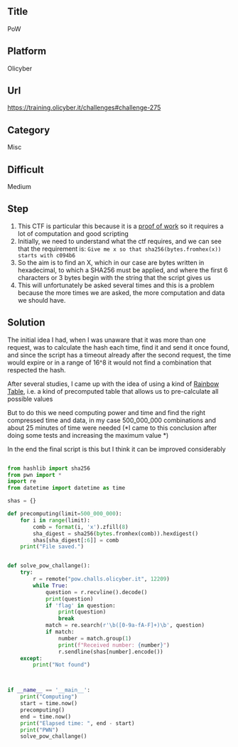 ## Title

PoW

## Platform
Olicyber

## Url

https://training.olicyber.it/challenges#challenge-275

## Category

Misc

## Difficult

Medium

## Step

1. This CTF is particular this because it is a [proof of work](https://en.wikipedia.org/wiki/Proof_of_work) so it requires a lot of computation and good scripting
2. Initially, we need to understand what the ctf requires, and we can see that the requirement is: ```Give me x so that sha256(bytes.fromhex(x)) starts with c094b6```
3. So the aim is to find an X, which in our case are bytes written in hexadecimal, to which a SHA256 must be applied, and where the first 6 characters or 3 bytes begin with the string that the script gives us
4. This will unfortunately be asked several times and this is a problem because the more times we are asked, the more computation and data we should have.


## Solution

The initial idea I had, when I was unaware that it was more than one request, was to calculate the hash each time, find it and send it once found, and since the script has a timeout already after the second request, the time would expire or in a range of 16^8 it would not find a combination that respected the hash.

After several studies, I came up with the idea of using a kind of [Rainbow Table](https://en.wikipedia.org/wiki/Rainbow_table), i.e. a kind of precomputed table that allows us to pre-calculate all possible values 

But to do this we need computing power and time and find the right compressed time and data, in my case 500_000_000 combinations and about 25 minutes of time were needed (*I came to this conclusion after doing some tests and increasing the maximum value *)

In the end the final script is this but I think it can be improved considerably



```Python

from hashlib import sha256
from pwn import *
import re
from datetime import datetime as time

shas = {}

def precomputing(limit=500_000_000):
    for i in range(limit):
        comb = format(i, 'x').zfill(8)
        sha_digest = sha256(bytes.fromhex(comb)).hexdigest()
        shas[sha_digest[:6]] = comb
    print("File saved.")


def solve_pow_challange():
    try:
        r = remote("pow.challs.olicyber.it", 12209)
        while True:
            question = r.recvline().decode()
            print(question)
            if 'flag' in question:
                print(question)
                break
            match = re.search(r'\b([0-9a-fA-F]+)\b', question)
            if match:
                number = match.group(1)
                print(f"Received number: {number}")
                r.sendline(shas[number].encode())
    except:
        print("Not found")



if __name__ == '__main__':
    print("Computing")
    start = time.now()
    precomputing()
    end = time.now()
    print("Elapsed time: ", end - start)
    print("PWN")
    solve_pow_challange()

```
